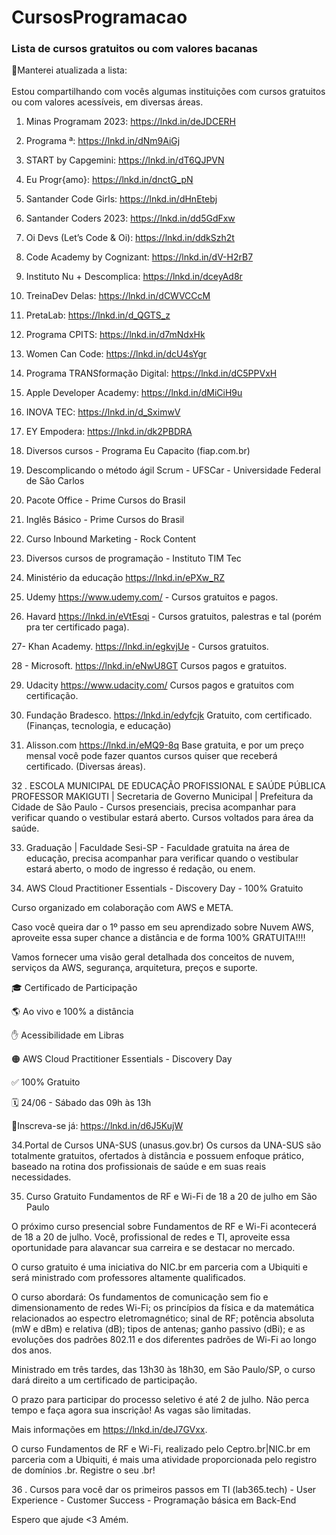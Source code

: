 # CursosProgramacao
### Lista de cursos gratuitos ou com valores bacanas

🥤Manterei atualizada a lista:
<br><br>
 Estou compartilhando com vocês algumas instituições com cursos gratuitos ou com valores acessíveis, em diversas áreas.

1. Minas Programam 2023: https://lnkd.in/deJDCERH

2. Programa <Dev>ª: https://lnkd.in/dNm9AiGj

3. START by Capgemini: https://lnkd.in/dT6QJPVN

4. Eu Progr{amo}: https://lnkd.in/dnctG_pN

5. Santander Code Girls: https://lnkd.in/dHnEtebj

6. Santander Coders 2023: https://lnkd.in/dd5GdFxw

7. Oi Devs (Let’s Code & Oi): https://lnkd.in/ddkSzh2t

8. Code Academy by Cognizant: https://lnkd.in/dV-H2rB7

9. Instituto Nu + Descomplica: https://lnkd.in/dceyAd8r

10. TreinaDev Delas: https://lnkd.in/dCWVCCcM

11. PretaLab: https://lnkd.in/d_QGTS_z

12. Programa CPITS: https://lnkd.in/d7mNdxHk

13. Women Can Code: https://lnkd.in/dcU4sYgr

14. Programa TRANSformação Digital: https://lnkd.in/dC5PPVxH

15. Apple Developer Academy: https://lnkd.in/dMiCiH9u

16. INOVA TEC: https://lnkd.in/d_SximwV

17. EY Empodera: https://lnkd.in/dk2PBDRA

18. Diversos cursos - Programa Eu Capacito (fiap.com.br)

19. Descomplicando o método ágil Scrum - UFSCar - Universidade Federal de São Carlos

20. Pacote Office - Prime Cursos do Brasil

21.  Inglês Básico - Prime Cursos do Brasil

22.  Curso Inbound Marketing - Rock Content

23. Diversos cursos de programação - Instituto TIM Tec

24. Ministério da educação https://lnkd.in/ePXw_RZ

25. Udemy https://www.udemy.com/ - Cursos gratuitos e pagos.

26. Havard https://lnkd.in/eVtEsqi - Cursos gratuitos, palestras e tal (porém pra ter certificado paga).

27- Khan Academy. https://lnkd.in/egkvjUe - Cursos gratuitos.

28 - Microsoft. https://lnkd.in/eNwU8GT Cursos pagos e gratuitos.

29.  Udacity  https://www.udacity.com/  Cursos pagos e gratuitos com certificação.

30.  Fundação Bradesco. https://lnkd.in/edyfcjk Gratuito, com certificado. (Finanças, tecnologia, e educação)

31.  Alisson.com https://lnkd.in/eMQ9-8q Base gratuita, e por um preço mensal você pode fazer quantos cursos quiser que receberá certificado. (Diversas áreas).

32 . ESCOLA MUNICIPAL DE EDUCAÇÃO PROFISSIONAL E SAÚDE PÚBLICA PROFESSOR MAKIGUTI | Secretaria de Governo Municipal | Prefeitura da Cidade de São Paulo  -  Cursos presenciais, precisa acompanhar para verificar quando o vestibular estará aberto. Cursos voltados para área da saúde.

33. Graduação | Faculdade Sesi-SP -  Faculdade gratuita na área de educação, precisa acompanhar para verificar quando o vestibular estará aberto, o modo de ingresso é redação, ou enem.

35. AWS Cloud Practitioner Essentials - Discovery Day - 100% Gratuito

Curso organizado em colaboração com AWS e META.

Caso você queira dar o 1º passo em seu aprendizado sobre Nuvem AWS, aproveite essa super chance a distância e de forma 100% GRATUITA!!!!

Vamos fornecer uma visão geral detalhada dos conceitos de nuvem, serviços da AWS, segurança, arquitetura, preços e suporte.

🎓 Certificado de Participação

🌎 Ao vivo e 100% a distância

✋ Acessibilidade em Libras

🟠 AWS Cloud Practitioner Essentials - Discovery Day

✅ 100% Gratuito

🗓 24/06 - Sábado das 09h às 13h

📍Inscreva-se já: https://lnkd.in/d6J5KujW

34.Portal de Cursos UNA-SUS (unasus.gov.br) Os cursos da UNA-SUS são totalmente gratuitos, ofertados à distância e possuem enfoque prático, baseado na rotina dos profissionais de saúde e em suas reais necessidades.

35. Curso Gratuito Fundamentos de RF e Wi-Fi de 18 a 20 de julho em São Paulo

O próximo curso presencial sobre Fundamentos de RF e Wi-Fi acontecerá de 18 a 20 de julho. Você, profissional de redes e TI, aproveite essa oportunidade para alavancar sua carreira e se destacar no mercado.

O curso gratuito é uma iniciativa do NIC.br em parceria com a Ubiquiti e será ministrado com professores altamente qualificados.

O curso abordará: Os fundamentos de comunicação sem fio e dimensionamento de redes Wi-Fi; os princípios da física e da matemática relacionados ao espectro eletromagnético; sinal de RF; potência absoluta (mW e dBm) e relativa (dB); tipos de antenas; ganho passivo (dBi); e as evoluções dos padrões 802.11 e dos diferentes padrões de Wi-Fi ao longo dos anos.

Ministrado em três tardes, das 13h30 às 18h30, em São Paulo/SP, o curso dará direito a um certificado de participação.

O prazo para participar do processo seletivo é até 2 de julho. Não perca tempo e faça agora sua inscrição! As vagas são limitadas.

Mais informações em https://lnkd.in/deJ7GVxx.

O curso Fundamentos de RF e Wi-Fi, realizado pelo Ceptro.br|NIC.br em parceria com a Ubiquiti, é mais uma atividade proporcionada pelo registro de domínios .br. Registre o seu .br!

36 . Cursos para você dar os primeiros passos em TI (lab365.tech)  - User Experience - Customer Success - Programação básica em Back-End

Espero que ajude <3 Amém.
